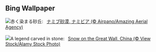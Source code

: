 ## Bing Wallpaper
![](https://www.bing.com/th?id=OHR.NamibiaDunes_JA-JP9057669220_UHD.jpg&w=1000)赤く染まる砂丘:&nbsp;&ensp;[ナミブ砂漠, ナミビア (© Airpano/Amazing Aerial Agency)](https://www.bing.com/th?id=OHR.NamibiaDunes_JA-JP9057669220_UHD.jpg)
<br><br/>
![](https://www.bing.com/th?id=OHR.GreatWallStairs_EN-GB9518457526_UHD.jpg&w=1000)A legend carved in stone:&nbsp;&ensp;[Snow on the Great Wall, China (© View Stock/Alamy Stock Photo)](https://www.bing.com/th?id=OHR.GreatWallStairs_EN-GB9518457526_UHD.jpg)
<br><br/>
